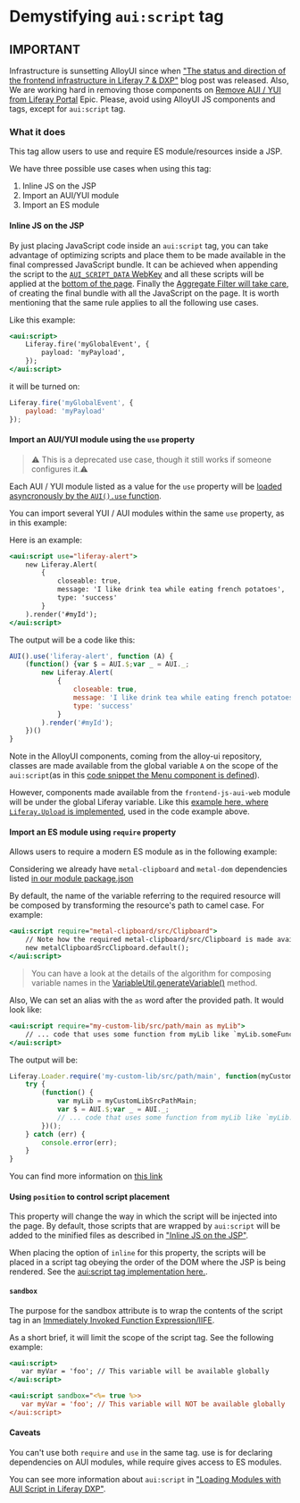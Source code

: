 # Demystifying `aui:script` tag

## IMPORTANT

Infrastructure is sunsetting AlloyUI since when ["The status and direction of the frontend infrastructure in Liferay 7 & DXP"](https://liferay.dev/blogs/-/blogs/the-status-and-direction-of-the-frontend-infrastructure-in-liferay-7-dxp) blog post was released. Also, We are working hard in removing those components on [Remove AUI / YUI from Liferay Portal](https://issues.liferay.com/browse/LPS-98564) Epic. Please, avoid using AlloyUI JS components and tags, except for `aui:script` tag.

### What it does

This tag allow users to use and require ES module/resources inside a JSP.

We have three possible use cases when using this tag:

1. Inline JS on the JSP
2. Import an AUI/YUI module
3. Import an ES module

#### Inline JS on the JSP

By just placing JavaScript code inside an `aui:script` tag, you can take advantage of optimizing scripts and place them to be made available in the final compressed JavaScript bundle. It can be achieved when appending the script to the [`AUI_SCRIPT_DATA` WebKey](https://github.com/liferay/liferay-portal/blob/67b569099146a4b999e2fad7d7d1a9794a337f0b/portal-kernel/src/com/liferay/portal/kernel/util/WebKeys.java#L55) and all these scripts will be applied at the [bottom of the page](https://github.com/liferay/liferay-portal/blob/e3ffac158e0ec5acc5c67069fbd7ba688d3c78d4/portal-web/docroot/html/common/themes/bottom.jsp#L44). Finally the [Aggregate Filter will take care](https://github.com/liferay/liferay-frontend-guidelines/blob/bc6dae8514af04a6384a7bea9d4ddf266087ffc5/dxp/resource_serving.md#aggregate-filter), of creating the final bundle with all the JavaScript on the page. It is worth mentioning that the same rule applies to all the following use cases.

Like this example:

```jsp
<aui:script>
	Liferay.fire('myGlobalEvent', {
		payload: 'myPayload',
	});
</aui:script>
```

it will be turned on:

```js
Liferay.fire('myGlobalEvent', {
	payload: 'myPayload'
});
```

#### Import an AUI/YUI module using the `use` property

> ⚠️ This is a deprecated use case, though it still works if someone configures it.⚠️

Each AUI / YUI module listed as a value for the `use` property will be [loaded asyncronously by the `AUI().use` function](https://github.com/yui/yui3/blob/master/src/yui/js/yui.js#L1323..L1331).

You can import several YUI / AUI modules within the same `use` property, as in this example:

Here is an example:

```jsp
<aui:script use="liferay-alert">
	new Liferay.Alert(
		{
			closeable: true,
			message: 'I like drink tea while eating french potatoes',
			type: 'success'
		}
	).render('#myId');
</aui:script>
```

The output will be a code like this:

```js
AUI().use('liferay-alert', function (A) {
	(function() {var $ = AUI.$;var _ = AUI._;
		new Liferay.Alert(
			{
				closeable: true,
				message: 'I like drink tea while eating french potatoes',
				type: 'success'
			}
		).render('#myId');
	})()
}
```

Note in the AlloyUI components, coming from the alloy-ui repository, classes are made available from the global variable `A` on the scope of the `aui:script`(as in this [code snippet the Menu component is defined](https://github.com/liferay/alloy-ui/blob/master/src/aui-menu/js/aui-menu.js#L39)).

However, components made available from the `frontend-js-aui-web` module will be under the global Liferay variable. Like this [example here, where `Liferay.Upload` is implemented](https://github.com/liferay/liferay-portal/blob/815f48f484351e18b61e4b9c9fbf40f0609bdc56/modules/apps/frontend-js/frontend-js-aui-web/src/main/resources/META-INF/resources/liferay/upload.js#L1541), used in the code example above.

#### Import an ES module using `require` property

Allows users to require a modern ES module as in the following example:

Considering we already have `metal-clipboard` and `metal-dom` dependencies listed [in our module package.json](https://help.liferay.com/hc/en-us/articles/360018159771-The-Structure-of-OSGi-Bundles-Containing-npm-Packages-)

By default, the name of the variable referring to the required resource will be composed by transforming the resource's path to camel case. For example:

```jsp
<aui:script require="metal-clipboard/src/Clipboard">
    // Note how the required metal-clipboard/src/Clipboard is made available in the metalClipboardSrcClipboard variable
	new metalClipboardSrcClipboard.default();
</aui:script>
```

> You can have a look at the details of the algorithm for composing variable names in the [VariableUtil.generateVariable()](https://github.com/liferay/liferay-portal/blob/b69a6cc79c9cd2d3e13ef2879c6f158be0b1c094/portal-kernel/src/com/liferay/portal/kernel/servlet/taglib/aui/VariableUtil.java#L33) method.

Also, We can set an alias with the `as` word after the provided path. It would look like:

```jsp
<aui:script require="my-custom-lib/src/path/main as myLib">
	// ... code that uses some function from myLib like `myLib.someFunction();`
</aui:script>
```

The output will be:

```js
Liferay.Loader.require('my-custom-lib/src/path/main', function(myCustomLibSrcPathMain) {
	try {
		(function() {
			var myLib = myCustomLibSrcPathMain;
			var $ = AUI.$;var _ = AUI._;
			// ... code that uses some function from myLib like `myLib.someFunction();`
		})();
	} catch (err) {
		console.error(err);
	}
}
```

You can find more information on [this link](https://help.liferay.com/hc/en-us/articles/360017882752-Loading-Modules-with-AUI-Script-in-Liferay-DXP#loading-es2015-and-metaljs-modules)

#### Using `position` to control script placement

This property will change the way in which the script will be injected into the page. By default, those scripts that are wrapped by `aui:script` will be added to the minified files as described in ["Inline JS on the JSP"](#inline-js-on-the-jsp).

When placing the option of `inline` for this property, the scripts will be placed in a script tag obeying the order of the DOM where the JSP is being rendered. See the [aui:script tag implementation here.](https://github.com/liferay/liferay-portal/blob/815f48f484351e18b61e4b9c9fbf40f0609bdc56/util-taglib/src/com/liferay/taglib/aui/ScriptTag.java#L143..L165).

#### `sandbox`

The purpose for the sandbox attribute is to wrap the contents of the script tag in an [Immediately Invoked Function Expression/IIFE](https://developer.mozilla.org/en-US/docs/Glossary/IIFE).

As a short brief, it will limit the scope of the script tag. See the following example:

```jsp
<aui:script>
   var myVar = 'foo'; // This variable will be available globally
</aui:script>

<aui:script sandbox="<%= true %>>
   var myVar = 'foo'; // This variable will NOT be available globally
</aui:script>
```

#### Caveats

You can't use both `require` and `use` in the same tag. use is for declaring dependencies on AUI modules, while require gives access to ES modules.

You can see more information about `aui:script` in ["Loading Modules with AUI Script in Liferay DXP"](https://help.liferay.com/hc/en-us/articles/360017882752-Loading-Modules-with-AUI-Script-in-Liferay-DXP).
